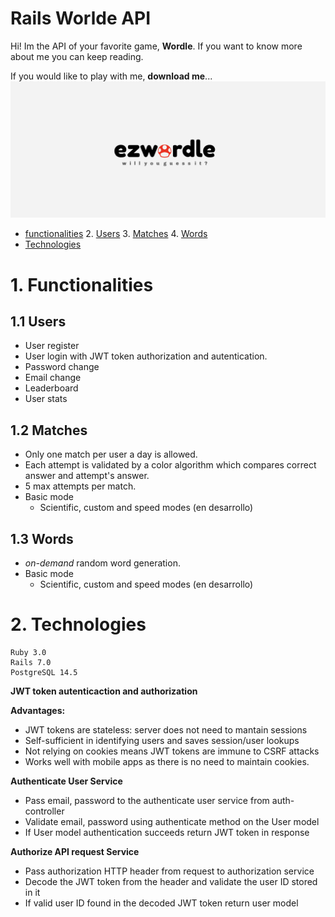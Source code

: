 
# Rails Worlde API
Hi! Im the API of your favorite game, **Wordle**. If you want to know more about me you can keep reading.

If you would like to play with me, **download me**...
![ezwordle logo :)](./public/ezwordle_logo.png)


 - [ functionalities](#functionalities)
	2. [Users](#users)
	3. [Matches](#matches)
	4. [Words](#words)
 - [Technologies](#technologies)

<a name="functionalities"></a>
# 1. Functionalities
<a name="users"></a>
## 1.1 Users
 - User register
 - User login with JWT token authorization and autentication.
 - Password change
 - Email change
 - Leaderboard
 - User stats

<a name="matches"></a>
## 1.2 Matches

 - Only one match per user a day is allowed.
 - Each attempt is validated by a color algorithm which compares correct answer and attempt's answer.
 - 5 max attempts per match.
 - Basic mode
	 -  Scientific, custom and speed modes (en desarrollo)
<a name="words"></a>
## 1.3 Words
 - *on-demand* random word generation.
 - Basic mode
	 -  Scientific, custom and speed modes (en desarrollo)
<a name="technologies"></a>
# 2. Technologies

    Ruby 3.0
    Rails 7.0
    PostgreSQL 14.5

**JWT token autenticaction and authorization**

**Advantages:**
 - JWT tokens are stateless: server does not need to mantain sessions
 - Self-sufficient in identifying users and saves session/user lookups
 - Not relying on cookies means JWT tokens are immune to CSRF attacks
 - Works well with mobile apps as there is no need to maintain cookies.

**Authenticate User Service**

 - Pass email, password to the authenticate user service from auth-controller
 - Validate email, password using authenticate method on the User model
 - If User model authentication succeeds return JWT token in response

 **Authorize API request Service**


 - Pass authorization HTTP header from request to authorization service
 - Decode the JWT token from the header and validate the user ID stored in it
 - If valid user ID found in the decoded JWT token return user model
